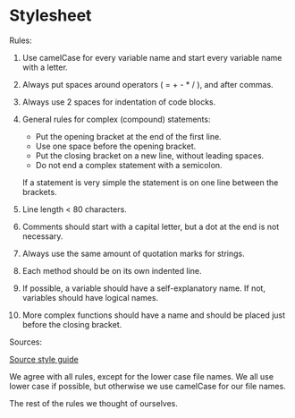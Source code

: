 # Stylesheet

Rules:

1. Use camelCase for every variable name and start every variable name with a letter.
2. Always put spaces around operators ( = + - * / ), and after commas.
3. Always use 2 spaces for indentation of code blocks.
4. General rules for complex (compound) statements:

   * Put the opening bracket at the end of the first line.
   * Use one space before the opening bracket.
   * Put the closing bracket on a new line, without leading spaces.
   * Do not end a complex statement with a semicolon.

    If a statement is very simple the statement is on one line between the brackets.

5. Line length < 80 characters.
6. Comments should start with a capital letter, but a dot at the end is not necessary.
7. Always use the same amount of quotation marks for strings.
8. Each method should be on its own indented line.
9. If possible, a variable should have a self-explanatory name. If not, variables should have logical names.
10. More complex functions should have a name and should be placed just before the closing bracket.

Sources:

[Source style guide](https://www.w3schools.com/js/js_conventions.asp)

We agree with all rules, except for the lower case file names. We all use lower case if possible, but otherwise we use camelCase for our file names.

The rest of the rules we thought of ourselves.
